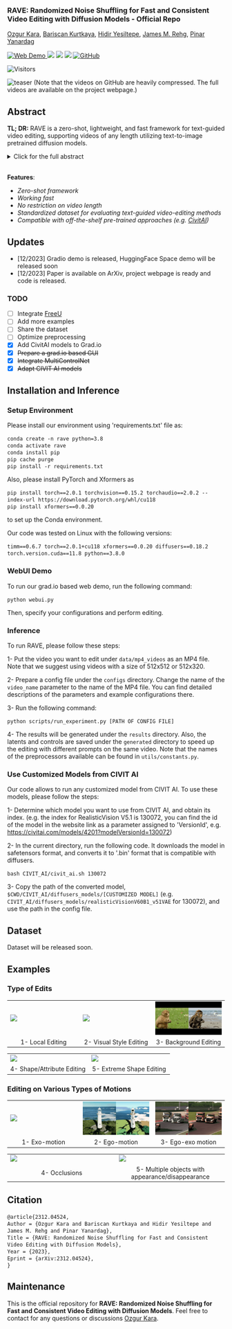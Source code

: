 ### RAVE: Randomized Noise Shuffling for Fast and Consistent Video Editing with Diffusion Models - Official Repo

[Ozgur Kara](https://karaozgur.com/), [Bariscan Kurtkaya](https://bariscankurtkaya.github.io/), [Hidir Yesiltepe](https://sites.google.com/view/hidir-yesiltepe), [James M. Rehg](https://scholar.google.com/citations?hl=en&user=8kA3eDwAAAAJ), [Pinar Yanardag](https://scholar.google.com/citations?user=qzczdd8AAAAJ&hl=en)

<a href="https://huggingface.co/spaces/ozgurkara/RAVE"><img src="https://huggingface.co/datasets/huggingface/badges/raw/main/open-in-hf-spaces-sm-dark.svg" alt="Web Demo">
<a href='https://arxiv.org/abs/2312.04524'><img src='https://img.shields.io/badge/ArXiv-2312.04524-red'></a> 
<a href='https://rave-video.github.io/'><img src='https://img.shields.io/badge/Project-Page-green'></a>
<a href='https://rave-video.github.io/supp/supp.html'><img src='https://img.shields.io/badge/Supplementary-Page-yellow'></a>
[![GitHub](https://img.shields.io/github/stars/rehg-lab/RAVE?style=social)](https://github.com/rehg-lab/RAVE)

![Visitors](https://api.visitorbadge.io/api/visitors?path=https%3A%2F%2Fgithub.com%2Frehg-lab%2FRAVE&label=visitors&countColor=%23263759)


![teaser](assets/examples/grid-2x3.gif)
(Note that the videos on GitHub are heavily compressed. The full videos are available on the project webpage.)

## Abstract
<b>TL; DR:</b> RAVE is a zero-shot, lightweight, and fast framework for text-guided video editing, supporting videos of any length utilizing text-to-image pretrained diffusion models. 

<details><summary>Click for the full abstract</summary>


> Recent advancements in diffusion-based models have demonstrated significant success in generating images from text. However, video editing models have not yet reached the same level of visual quality and user control. To address this, we introduce RAVE, a zero-shot video editing method that leverages pre-trained text-to-image diffusion models without additional training. RAVE takes an input video and a text prompt to produce high-quality videos while preserving the original motion and semantic structure. It employs a novel noise shuffling strategy, leveraging spatio-temporal interactions between frames, to produce temporally consistent videos faster than existing methods. It is also efficient in terms of memory requirements, allowing it to handle longer videos.  RAVE is capable of a wide range of edits, from local attribute modifications to shape transformations. In order to demonstrate the versatility of RAVE, we create a comprehensive video evaluation dataset ranging from object-focused scenes to complex human activities like dancing and typing, and dynamic scenes featuring swimming fish and boats. Our qualitative and quantitative experiments highlight the effectiveness of RAVE in diverse video editing scenarios compared to existing methods.
</details>

<br>

**Features**:
- *Zero-shot framework*
- *Working fast*
- *No restriction on video length*
- *Standardized dataset for evaluating text-guided video-editing methods*
- *Compatible with off-the-shelf pre-trained approaches (e.g. [CivitAI](https://civitai.com/))*


## Updates
- [12/2023] Gradio demo is released, HuggingFace Space demo will be released soon
- [12/2023] Paper is available on ArXiv, project webpage is ready and code is released.

### TODO
- [ ] Integrate [FreeU](https://github.com/ChenyangSi/FreeU)
- [ ] Add more examples
- [ ] Share the dataset
- [ ] Optimize preprocessing
- [X] Add CivitAI models to Grad.io
- [X] ~~Prepare a grad.io based GUI~~
- [X] ~~Integrate MultiControlNet~~
- [X] ~~Adapt CIVIT AI models~~

## Installation and Inference

### Setup Environment
Please install our environment using 'requirements.txt' file as:
```shell
conda create -n rave python=3.8
conda activate rave
conda install pip
pip cache purge
pip install -r requirements.txt
```
Also, please install PyTorch and Xformers as
```shell
pip install torch==2.0.1 torchvision==0.15.2 torchaudio==2.0.2 --index-url https://download.pytorch.org/whl/cu118
pip install xformers==0.0.20
```
to set up the Conda environment.

Our code was tested on Linux with the following versions:
```shell
timm==0.6.7 torch==2.0.1+cu118 xformers==0.0.20 diffusers==0.18.2 torch.version.cuda==11.8 python==3.8.0
```

### WebUI Demo

To run our grad.io based web demo, run the following command:
```shell
python webui.py
```
Then, specify your configurations and perform editing.


### Inference


To run RAVE, please follow these steps:

1- Put the video you want to edit under `data/mp4_videos` as an MP4 file. Note that we suggest using videos with a size of 512x512 or 512x320.

2- Prepare a config file under the `configs` directory. Change the name of the `video_name` parameter to the name of the MP4 file. You can find detailed descriptions of the parameters and example configurations there.

3- Run the following command:
```shell
python scripts/run_experiment.py [PATH OF CONFIG FILE]
```
4- The results will be generated under the `results` directory. Also, the latents and controls are saved under the `generated` directory to speed up the editing with different prompts on the same video.
Note that the names of the preprocessors available can be found in `utils/constants.py`.

### Use Customized Models from CIVIT AI

Our code allows to run any customized model from CIVIT AI. To use these models, please follow the steps:

1- Determine which model you want to use from CIVIT AI, and obtain its index. (e.g. the index for RealisticVision V5.1 is 130072, you can find the id of the model in the website link as a parameter assigned to 'VersionId', e.g. https://civitai.com/models/4201?modelVersionId=130072)

2- In the current directory, run the following code. It downloads the model in safetensors format, and converts it to '.bin' format that is compatible with diffusers.
```shell
bash CIVIT_AI/civit_ai.sh 130072
```
3- Copy the path of the converted model, `$CWD/CIVIT_AI/diffusers_models/[CUSTOMIZED MODEL]` (e.g. `CIVIT_AI/diffusers_models/realisticVisionV60B1_v51VAE` for 130072), and use the path in the config file.


## Dataset

Dataset will be released soon.

## Examples 
### Type of Edits
<table>
<tr>
  <td><img src="assets/examples/glitter.gif"></td>
  <td><img src="assets/examples/watercolor-new.gif"></td>
  <td><img src="assets/examples/coast.gif"></td>
</tr>
<tr>
  <td width=33% style="text-align:center;">1- Local Editing</td>
  <td width=33% style="text-align:center;">2- Visual Style Editing</td>
  <td width=33% style="text-align:center;">3- Background Editing</td>
</tr>
</table>

<table>
<tr>
  <td><img src="assets/examples/a_dinosaur.gif"></td>
  <td><img src="assets/examples/tractor.gif"></td>
</tr>

<tr>
  <td width=50% style="text-align:center;">4- Shape/Attribute Editing</td>
  <td width=50% style="text-align:center;">5- Extreme Shape Editing</td>
</tr>
</table>

### Editing on Various Types of Motions
<table>
<tr>
  <td><img src="assets/examples/crochet.gif"></td>
  <td><img src="assets/examples/anime.gif"></td>
  <td><img src="assets/examples/rave.gif"></td>
</tr>
<tr>
  <td width=33% style="text-align:center;">1- Exo-motion</td>
  <td width=33% style="text-align:center;">2- Ego-motion</td>
  <td width=33% style="text-align:center;">3- Ego-exo motion</td>
</tr>
</table>

<table>
<tr>
  <td><img src="assets/examples/cheetah.gif"></td>
  <td><img src="assets/examples/whales.gif"></td>
</tr>

<tr>
  <td width=50% style="text-align:center;">4- Occlusions</td>
  <td width=50% style="text-align:center;">5- Multiple objects with appearance/disappearance</td>
</tr>
</table>

## Citation 

```
@article{2312.04524,
Author = {Ozgur Kara and Bariscan Kurtkaya and Hidir Yesiltepe and James M. Rehg and Pinar Yanardag},
Title = {RAVE: Randomized Noise Shuffling for Fast and Consistent Video Editing with Diffusion Models},
Year = {2023},
Eprint = {arXiv:2312.04524},
}
``` 

## Maintenance

This is the official repository for **RAVE: Randomized Noise Shuffling for Fast and Consistent Video Editing with Diffusion Models**. Feel free to contact for any questions or discussions [Ozgur Kara](ozgurrkara99@gmail.com).
